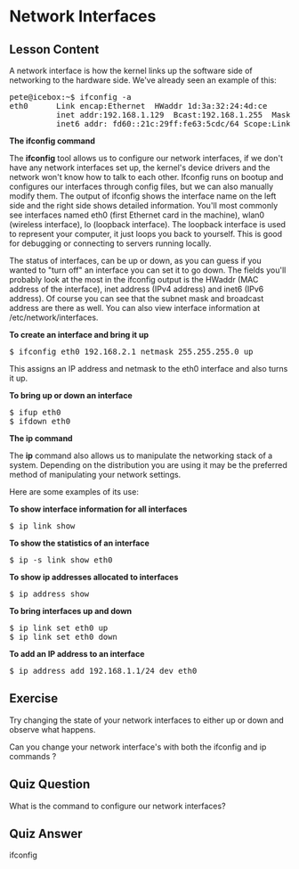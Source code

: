 # Network Interfaces

## Lesson Content

A network interface is how the kernel links up the software side of networking to the hardware side. We've already seen an example of this: 

<pre>
pete@icebox:~$ ifconfig -a
eth0      Link encap:Ethernet  HWaddr 1d:3a:32:24:4d:ce  
          inet addr:192.168.1.129  Bcast:192.168.1.255  Mask:255.255.255.0
          inet6 addr: fd60::21c:29ff:fe63:5cdc/64 Scope:Link
</pre>

<b> The ifconfig command</b>

The <b>ifconfig</b> tool allows us to configure our network interfaces, if we don't have any network interfaces set up, the kernel's device drivers and the network won't know how to talk to each other. Ifconfig runs on bootup and configures our interfaces through config files, but we can also manually modify them. The output of ifconfig shows the interface name on the left side and the right side shows detailed information. You'll most commonly see interfaces named eth0 (first Ethernet card in the machine), wlan0 (wireless interface), lo (loopback interface). The loopback interface is used to represent your computer, it just loops you back to yourself. This is good for debugging or connecting to servers running locally. 

The status of interfaces, can be up or down, as you can guess if you wanted to "turn off" an interface you can set it to go down. The fields you'll probably look at the most in the ifconfig output is the HWaddr (MAC address of the interface), inet address (IPv4 address) and inet6 (IPv6 address). Of course you can see that the subnet mask and broadcast address are there as well. You can also view interface information at /etc/network/interfaces.

<b>To create an interface and bring it up</b>

<pre>$ ifconfig eth0 192.168.2.1 netmask 255.255.255.0 up</pre>

This assigns an IP address and netmask to the eth0 interface and also turns it up.

<b>To bring up or down an interface</b>

<pre>
$ ifup eth0
$ ifdown eth0
</pre>

<b> The ip command </b>

The <b>ip</b> command also allows us to manipulate the networking stack of a system. Depending on the distribution you are using it may be the preferred method of manipulating your network settings. 

Here are some examples of its use:

<b>To show interface information for all interfaces </b>
<pre>
$ ip link show
</pre>

<b>To show the statistics of an interface</b>
<pre>
$ ip -s link show eth0
</pre>


<b>To show ip addresses allocated to interfaces</b>
<pre>
$ ip address show
</pre>

<b>To bring interfaces up and down</b>
<pre>
$ ip link set eth0 up
$ ip link set eth0 down
</pre>

<b>To add an IP address to an interface</b>
<pre>
$ ip address add 192.168.1.1/24 dev eth0
</pre>




## Exercise

Try changing the state of your network interfaces to either up or down and observe what happens.

Can you change your network interface's with both the ifconfig and ip commands ?


## Quiz Question

What is the command to configure our network interfaces?

## Quiz Answer

ifconfig
